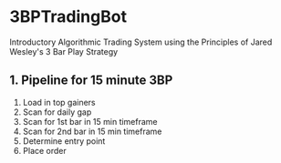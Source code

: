 # 3BPTradingBot
Introductory Algorithmic Trading System using the Principles of Jared Wesley's 3 Bar Play Strategy


## 1. Pipeline for 15 minute 3BP
1. Load in top gainers
2. Scan for daily gap
3. Scan for 1st bar in 15 min timeframe
4. Scan for 2nd bar in 15 min timeframe
5. Determine entry point
6. Place order
